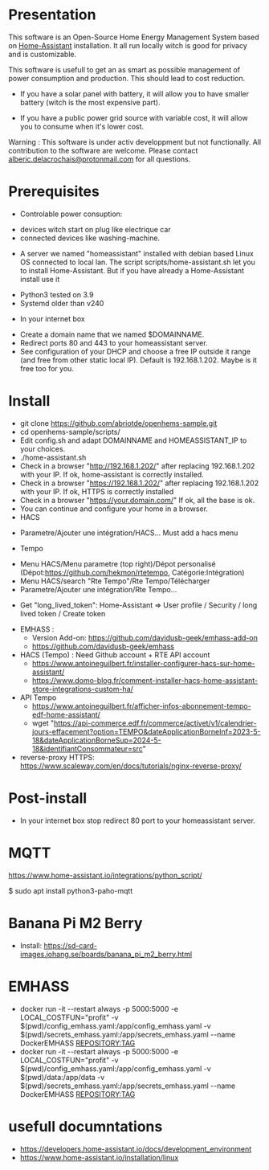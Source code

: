 # Presentation

This software is an Open-Source Home Energy Management System based on [Home-Assistant](https://www.home-assistant.io/) installation. It all run locally witch is good for privacy and is customizable.

This software is usefull to get an as smart as possible management of power consumption and production. This should lead to cost reduction. 

- If you have a solar panel with battery, it will allow you to have smaller battery (witch is the most expensive part).

- If you have a public power grid source with variable cost, it will allow you to consume when it's lower cost.

Warning : This software is under activ developpment but not functionally.
All contribution to the software are welcome. Please contact alberic.delacrochais@protonmail.com for all questions.

# Prerequisites

* Controlable power consuption: 
 - devices witch start on plug like electrique car
 - connected devices like washing-machine.

* A server we named "homeassistant" installed with debian based Linux OS connected to local lan. The script scripts/home-assistant.sh let you to install Home-Assistant. But if you have already a Home-Assistant install use it
 - Python3 tested on 3.9
 - Systemd older than v240

* In your internet box
 - Create a domain name that we named $DOMAINNAME.
 - Redirect ports 80 and 443 to your homeassistant server.
 - See configuration of your DHCP and choose a free IP outside it range (and free from other static local IP). Default is 192.168.1.202. Maybe is it free too for you.

# Install

* git clone https://github.com/abriotde/openhems-sample.git
* cd openhems-sample/scripts/
* Edit config.sh and adapt DOMAINNAME and HOMEASSISTANT_IP to your choices.
* ./home-assistant.sh
* Check in a browser "http://192.168.1.202/" after replacing 192.168.1.202 with your IP. If ok, home-assistant is correctly installed.
* Check in a browser "https://192.168.1.202/" after replacing 192.168.1.202 with your IP. If ok, HTTPS is correctly installed
* Check in a browser "https://your.domain.com/" If ok, all the base is ok.
* You can continue and configure your home in a browser.
* HACS
 - Parametre/Ajouter une intégration/HACS... Must add a hacs menu
* Tempo
 - Menu HACS/Menu parametre (top right)/Dépot personalisé (Dépot:https://github.com/hekmon/rtetempo, Catégorie:Intégration)
 - Menu HACS/search "Rte Tempo"/Rte Tempo/Télécharger
 - Parametre/Ajouter une intégration/Rte Tempo...
 
* Get "long_lived_token": Home-Assistant => User profile / Security / long lived token / Create token

- EMHASS :
	- Version Add-on: https://github.com/davidusb-geek/emhass-add-on
	- https://github.com/davidusb-geek/emhass
- HACS (Tempo) : Need Github account + RTE API account
	- https://www.antoineguilbert.fr/installer-configurer-hacs-sur-home-assistant/
	- https://www.domo-blog.fr/comment-installer-hacs-home-assistant-store-integrations-custom-ha/
- API Tempo
	- https://www.antoineguilbert.fr/afficher-infos-abonnement-tempo-edf-home-assistant/
	- wget "https://api-commerce.edf.fr/commerce/activet/v1/calendrier-jours-effacement?option=TEMPO&dateApplicationBorneInf=2023-5-18&dateApplicationBorneSup=2024-5-18&identifiantConsommateur=src"
- reverse-proxy HTTPS: https://www.scaleway.com/en/docs/tutorials/nginx-reverse-proxy/

# Post-install

* In your internet box stop redirect 80 port to your homeassistant server.

# MQTT

https://www.home-assistant.io/integrations/python_script/

$ sudo apt install python3-paho-mqtt

# Banana Pi M2 Berry
- Install: https://sd-card-images.johang.se/boards/banana_pi_m2_berry.html

# EMHASS
- docker run -it --restart always -p 5000:5000 -e LOCAL_COSTFUN="profit" -v $(pwd)/config_emhass.yaml:/app/config_emhass.yaml -v $(pwd)/secrets_emhass.yaml:/app/secrets_emhass.yaml --name DockerEMHASS <REPOSITORY:TAG>
- docker run -it --restart always -p 5000:5000 -e LOCAL_COSTFUN="profit" -v $(pwd)/config_emhass.yaml:/app/config_emhass.yaml -v $(pwd)/data:/app/data  -v $(pwd)/secrets_emhass.yaml:/app/secrets_emhass.yaml --name DockerEMHASS <REPOSITORY:TAG>

# usefull documntations

- https://developers.home-assistant.io/docs/development_environment
- https://www.home-assistant.io/installation/linux


